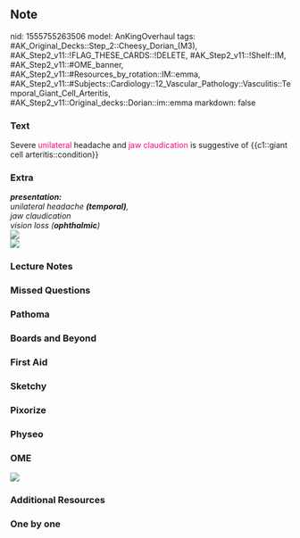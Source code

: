## Note
nid: 1555755263506
model: AnKingOverhaul
tags: #AK_Original_Decks::Step_2::Cheesy_Dorian_(M3), #AK_Step2_v11::!FLAG_THESE_CARDS::!DELETE, #AK_Step2_v11::!Shelf::IM, #AK_Step2_v11::#OME_banner, #AK_Step2_v11::#Resources_by_rotation::IM::emma, #AK_Step2_v11::#Subjects::Cardiology::12_Vascular_Pathology::Vasculitis::Temporal_Giant_Cell_Arteritis, #AK_Step2_v11::Original_decks::Dorian::im::emma
markdown: false

### Text
Severe <font color="#FC0280">unilateral</font> headache and
<font color="#FC0280">jaw claudication</font> is suggestive of
{{c1::giant cell arteritis::condition}}

### Extra
<div>
  <div>
    <div>
      <div>
        <i><b>presentation:</b></i>
        <div>
          <i>unilateral headache <b>(temporal)</b>,</i>
        </div>
        <div>
          <i>jaw claudication</i>
        </div>
        <div>
          <i>vision loss (<b>ophthalmic</b>)</i>
        </div>
      </div>
      <div>
        <i><img src="paste-3605521965776897.jpg"></i>
      </div>
    </div>
    <div>
      <i><img src="paste-4494631735656449.jpg"></i>
    </div>
  </div>
</div>

### Lecture Notes


### Missed Questions


### Pathoma


### Boards and Beyond


### First Aid


### Sketchy


### Pixorize


### Physeo


### OME
<div class="ome-widget">
  <a href="https://onlinemeded.org?ref=anki"><img src=
  "_OME_AnkiFlashcards_General_7.png"></a>
</div>

### Additional Resources


### One by one


